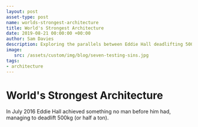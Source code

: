 ```yaml
---
layout: post
asset-type: post
name: worlds-strongest-architecture
title: World's Strongest Architecture
date: 2019-08-21 00:00:00 +00:00
author: Sam Davies
description: Exploring the parallels between Eddie Hall deadlifting 500kg and software architecture
image:
   src: /assets/custom/img/blog/seven-testing-sins.jpg
tags:
- architecture
---
```


# World's Strongest Architecture
In July 2016 Eddie Hall achieved something no man before him had, managing to deadlift 500kg (or half a ton).